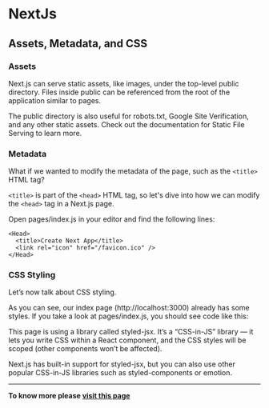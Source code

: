# **NextJs**

## **Assets, Metadata, and CSS**

### **Assets**

Next.js can serve static assets, like images, under the top-level public directory. Files inside public can be referenced from the root of the application similar to pages.

The public directory is also useful for robots.txt, Google Site Verification, and any other static assets. Check out the documentation for Static File Serving to learn more.

### **Metadata**

What if we wanted to modify the metadata of the page, such as the `<title>` HTML tag?

`<title>` is part of the `<head>` HTML tag, so let's dive into how we can modify the `<head>` tag in a Next.js page.

Open pages/index.js in your editor and find the following lines:

```JS
<Head>
  <title>Create Next App</title>
  <link rel="icon" href="/favicon.ico" />
</Head>
```

### **CSS Styling**

Let’s now talk about CSS styling.

As you can see, our index page (http://localhost:3000) already has some styles. If you take a look at pages/index.js, you should see code like this:

<style jsx>{`
  …
`}</style>

This page is using a library called styled-jsx. It’s a “CSS-in-JS” library — it lets you write CSS within a React component, and the CSS styles will be scoped (other components won’t be affected).

Next.js has built-in support for styled-jsx, but you can also use other popular CSS-in-JS libraries such as styled-components or emotion.

***

**To know more please [visit this page](https://nextjs.org/learn/basics/assets-metadata-css)**

